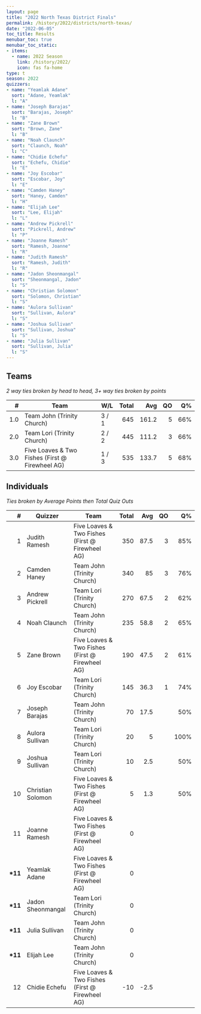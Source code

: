 ```yaml
---
layout: page
title: "2022 North Texas District Finals"
permalink: /history/2022/districts/north-texas/
date: "2022-06-05"
toc_title: Results
menubar_toc: true
menubar_toc_static:
- items:
  - name: 2022 Season
    link: /history/2022/
    icon: fas fa-home
type: t
season: 2022
quizzers:
- name: "Yeamlak Adane"
  sort: "Adane, Yeamlak"
  l: "A"
- name: "Joseph Barajas"
  sort: "Barajas, Joseph"
  l: "B"
- name: "Zane Brown"
  sort: "Brown, Zane"
  l: "B"
- name: "Noah Claunch"
  sort: "Claunch, Noah"
  l: "C"
- name: "Chidie Echefu"
  sort: "Echefu, Chidie"
  l: "E"
- name: "Joy Escobar"
  sort: "Escobar, Joy"
  l: "E"
- name: "Camden Haney"
  sort: "Haney, Camden"
  l: "H"
- name: "Elijah Lee"
  sort: "Lee, Elijah"
  l: "L"
- name: "Andrew Pickrell"
  sort: "Pickrell, Andrew"
  l: "P"
- name: "Joanne Ramesh"
  sort: "Ramesh, Joanne"
  l: "R"
- name: "Judith Ramesh"
  sort: "Ramesh, Judith"
  l: "R"
- name: "Jadon Sheonmangal"
  sort: "Sheonmangal, Jadon"
  l: "S"
- name: "Christian Solomon"
  sort: "Solomon, Christian"
  l: "S"
- name: "Aulora Sullivan"
  sort: "Sullivan, Aulora"
  l: "S"
- name: "Joshua Sullivan"
  sort: "Sullivan, Joshua"
  l: "S"
- name: "Julia Sullivan"
  sort: "Sullivan, Julia"
  l: "S"
---
```


## Teams

*2 way ties broken by head to head, 3+ way ties broken by points*

|    # | Team                                            | W/L   | Total |   Avg |   QO |   Q% |
| ---: | ----------------------------------------------- | ----- | ----: | ----: | ---: | ---: |
|  1.0 | Team John (Trinity Church)                      | 3 / 1 |   645 | 161.2 |    5 |  66% |
|  2.0 | Team Lori (Trinity Church)                      | 2 / 2 |   445 | 111.2 |    3 |  66% |
|  3.0 | Five Loaves & Two Fishes (First @ Firewheel AG) | 1 / 3 |   535 | 133.7 |    5 |  68% |

## Individuals

*Ties broken by Average Points then Total Quiz Outs*

|        # | Quizzer           | Team                                            | Total |  Avg |   QO |   Q% |
| -------: | ----------------- | ----------------------------------------------- | ----: | ---: | ---: | ---: |
|        1 | Judith Ramesh     | Five Loaves & Two Fishes (First @ Firewheel AG) |   350 | 87.5 |    3 |  85% |
|        2 | Camden Haney      | Team John (Trinity Church)                      |   340 |   85 |    3 |  76% |
|        3 | Andrew Pickrell   | Team Lori (Trinity Church)                      |   270 | 67.5 |    2 |  62% |
|        4 | Noah Claunch      | Team John (Trinity Church)                      |   235 | 58.8 |    2 |  65% |
|        5 | Zane Brown        | Five Loaves & Two Fishes (First @ Firewheel AG) |   190 | 47.5 |    2 |  61% |
|        6 | Joy Escobar       | Team Lori (Trinity Church)                      |   145 | 36.3 |    1 |  74% |
|        7 | Joseph Barajas    | Team John (Trinity Church)                      |    70 | 17.5 |      |  50% |
|        8 | Aulora Sullivan   | Team Lori (Trinity Church)                      |    20 |    5 |      | 100% |
|        9 | Joshua Sullivan   | Team Lori (Trinity Church)                      |    10 |  2.5 |      |  50% |
|       10 | Christian Solomon | Five Loaves & Two Fishes (First @ Firewheel AG) |     5 |  1.3 |      |  50% |
|       11 | Joanne Ramesh     | Five Loaves & Two Fishes (First @ Firewheel AG) |     0 |      |      |      |
| **\*11** | Yeamlak Adane     | Five Loaves & Two Fishes (First @ Firewheel AG) |     0 |      |      |      |
| **\*11** | Jadon Sheonmangal | Team Lori (Trinity Church)                      |     0 |      |      |      |
| **\*11** | Julia Sullivan    | Team John (Trinity Church)                      |     0 |      |      |      |
| **\*11** | Elijah Lee        | Team John (Trinity Church)                      |     0 |      |      |      |
|       12 | Chidie Echefu     | Five Loaves & Two Fishes (First @ Firewheel AG) |   -10 | -2.5 |      |      |
